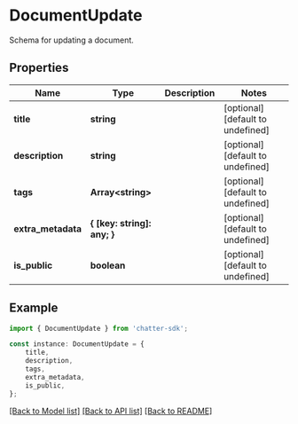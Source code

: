 # DocumentUpdate

Schema for updating a document.

## Properties

Name | Type | Description | Notes
------------ | ------------- | ------------- | -------------
**title** | **string** |  | [optional] [default to undefined]
**description** | **string** |  | [optional] [default to undefined]
**tags** | **Array&lt;string&gt;** |  | [optional] [default to undefined]
**extra_metadata** | **{ [key: string]: any; }** |  | [optional] [default to undefined]
**is_public** | **boolean** |  | [optional] [default to undefined]

## Example

```typescript
import { DocumentUpdate } from 'chatter-sdk';

const instance: DocumentUpdate = {
    title,
    description,
    tags,
    extra_metadata,
    is_public,
};
```

[[Back to Model list]](../README.md#documentation-for-models) [[Back to API list]](../README.md#documentation-for-api-endpoints) [[Back to README]](../README.md)
